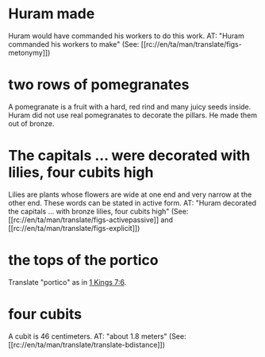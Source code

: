 # Huram made

Huram would have commanded his workers to do this work. AT: "Huram commanded his workers to make" (See: [[rc://en/ta/man/translate/figs-metonymy]])

# two rows of pomegranates

A pomegranate is a fruit with a hard, red rind and many juicy seeds inside. Huram did not use real pomegranates to decorate the pillars. He made them out of bronze.

# The capitals ... were decorated with lilies, four cubits high

Lilies are plants whose flowers are wide at one end and very narrow at the other end. These words can be stated in active form. AT: "Huram decorated the capitals ... with bronze lilies, four cubits high" (See: [[rc://en/ta/man/translate/figs-activepassive]] and [[rc://en/ta/man/translate/figs-explicit]])

# the tops of the portico

Translate "portico" as in [1 Kings 7:6](./06.md).

# four cubits

A cubit is 46 centimeters. AT: "about 1.8 meters" (See: [[rc://en/ta/man/translate/translate-bdistance]])